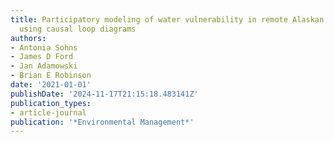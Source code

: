 ```yaml
---
title: Participatory modeling of water vulnerability in remote Alaskan households
  using causal loop diagrams
authors:
- Antonia Sohns
- James D Ford
- Jan Adamowski
- Brian E Robinson
date: '2021-01-01'
publishDate: '2024-11-17T21:15:18.483141Z'
publication_types:
- article-journal
publication: '*Environmental Management*'
---
```

